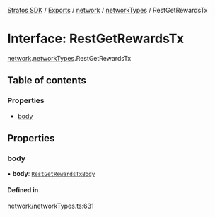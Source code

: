 [Stratos SDK](../README.md) / [Exports](../modules.md) / [network](../modules/network.md) / [networkTypes](../modules/network.networkTypes.md) / RestGetRewardsTx

# Interface: RestGetRewardsTx

[network](../modules/network.md).[networkTypes](../modules/network.networkTypes.md).RestGetRewardsTx

## Table of contents

### Properties

- [body](network.networkTypes.RestGetRewardsTx.md#body)

## Properties

### body

• **body**: [`RestGetRewardsTxBody`](network.networkTypes.RestGetRewardsTxBody.md)

#### Defined in

network/networkTypes.ts:631
